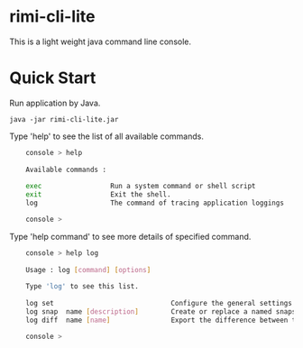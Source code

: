 rimi-cli-lite
===========================
This is a light weight java command line console.

# Quick Start

Run application by Java.

	java -jar rimi-cli-lite.jar
	
Type 'help' to see the list of all available commands.

```	Bash
	console > help
	
	Available commands : 
	
	exec                 Run a system command or shell script
	exit                 Exit the shell.
	log                  The command of tracing application loggings

	console >
```
	
Type 'help command' to see more details of specified command.
	
```	Bash
	console > help log
	
	Usage : log [command] [options]
	
	Type 'log' to see this list.
	
	log set                             Configure the general settings of log commands
	log snap  name [description]        Create or replace a named snapshot of current log status
	log diff  name [name]               Export the difference between two named snapshots

	console > 	
```

	

